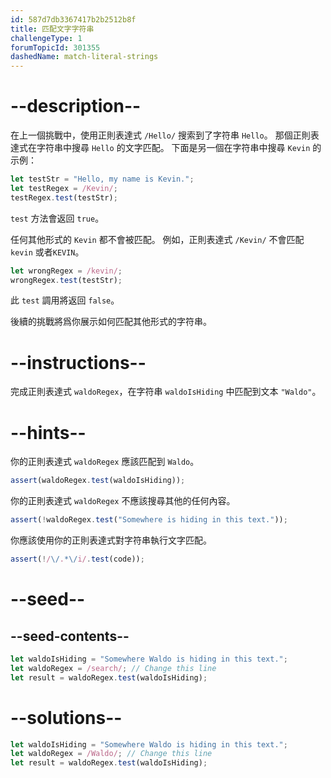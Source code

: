 ```yaml
---
id: 587d7db3367417b2b2512b8f
title: 匹配文字字符串
challengeType: 1
forumTopicId: 301355
dashedName: match-literal-strings
---
```


# --description--

在上一個挑戰中，使用正則表達式 `/Hello/` 搜索到了字符串 `Hello`。 那個正則表達式在字符串中搜尋 `Hello` 的文字匹配。 下面是另一個在字符串中搜尋 `Kevin` 的示例：

```js
let testStr = "Hello, my name is Kevin.";
let testRegex = /Kevin/;
testRegex.test(testStr);
```

`test` 方法會返回 `true`。

任何其他形式的 `Kevin` 都不會被匹配。 例如，正則表達式 `/Kevin/` 不會匹配 `kevin` 或者`KEVIN`。

```js
let wrongRegex = /kevin/;
wrongRegex.test(testStr);
```

此 `test` 調用將返回 `false`。

後續的挑戰將爲你展示如何匹配其他形式的字符串。

# --instructions--

完成正則表達式 `waldoRegex`，在字符串 `waldoIsHiding` 中匹配到文本 `"Waldo"`。

# --hints--

你的正則表達式 `waldoRegex` 應該匹配到 `Waldo`。

```js
assert(waldoRegex.test(waldoIsHiding));
```

你的正則表達式 `waldoRegex` 不應該搜尋其他的任何內容。

```js
assert(!waldoRegex.test("Somewhere is hiding in this text."));
```

你應該使用你的正則表達式對字符串執行文字匹配。

```js
assert(!/\/.*\/i/.test(code));
```

# --seed--

## --seed-contents--

```js
let waldoIsHiding = "Somewhere Waldo is hiding in this text.";
let waldoRegex = /search/; // Change this line
let result = waldoRegex.test(waldoIsHiding);
```

# --solutions--

```js
let waldoIsHiding = "Somewhere Waldo is hiding in this text.";
let waldoRegex = /Waldo/; // Change this line
let result = waldoRegex.test(waldoIsHiding);
```
